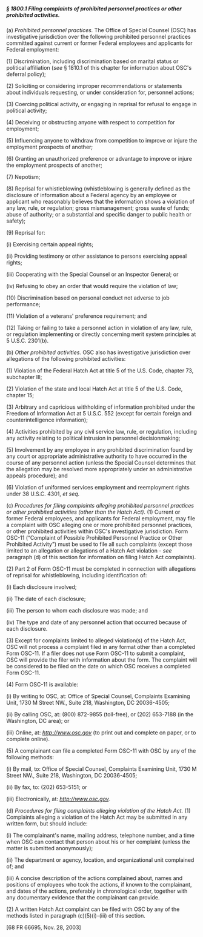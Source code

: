 ##### § 1800.1 Filing complaints of prohibited personnel practices or other prohibited activities. #####

(a) *Prohibited personnel practices.* The Office of Special Counsel (OSC) has investigative jurisdiction over the following prohibited personnel practices committed against current or former Federal employees and applicants for Federal employment:

(1) Discrimination, including discrimination based on marital status or political affiliation (*see* § 1810.1 of this chapter for information about OSC's deferral policy);

(2) Soliciting or considering improper recommendations or statements about individuals requesting, or under consideration for, personnel actions;

(3) Coercing political activity, or engaging in reprisal for refusal to engage in political activity;

(4) Deceiving or obstructing anyone with respect to competition for employment;

(5) Influencing anyone to withdraw from competition to improve or injure the employment prospects of another;

(6) Granting an unauthorized preference or advantage to improve or injure the employment prospects of another;

(7) Nepotism;

(8) Reprisal for whistleblowing (whistleblowing is generally defined as the disclosure of information about a Federal agency by an employee or applicant who reasonably believes that the information shows a violation of any law, rule, or regulation; gross mismanagement; gross waste of funds; abuse of authority; or a substantial and specific danger to public health or safety);

(9) Reprisal for:

(i) Exercising certain appeal rights;

(ii) Providing testimony or other assistance to persons exercising appeal rights;

(iii) Cooperating with the Special Counsel or an Inspector General; or

(iv) Refusing to obey an order that would require the violation of law;

(10) Discrimination based on personal conduct not adverse to job performance;

(11) Violation of a veterans' preference requirement; and

(12) Taking or failing to take a personnel action in violation of any law, rule, or regulation implementing or directly concerning merit system principles at 5 U.S.C. 2301(b).

(b) *Other prohibited activities.* OSC also has investigative jurisdiction over allegations of the following prohibited activities:

(1) Violation of the Federal Hatch Act at title 5 of the U.S. Code, chapter 73, subchapter III;

(2) Violation of the state and local Hatch Act at title 5 of the U.S. Code, chapter 15;

(3) Arbitrary and capricious withholding of information prohibited under the Freedom of Information Act at 5 U.S.C. 552 (except for certain foreign and counterintelligence information);

(4) Activities prohibited by any civil service law, rule, or regulation, including any activity relating to political intrusion in personnel decisionmaking;

(5) Involvement by any employee in any prohibited discrimination found by any court or appropriate administrative authority to have occurred in the course of any personnel action (unless the Special Counsel determines that the allegation may be resolved more appropriately under an administrative appeals procedure); and

(6) Violation of uniformed services employment and reemployment rights under 38 U.S.C. 4301, *et seq.*

(c) *Procedures for filing complaints alleging prohibited personnel practices or other prohibited activities (other than the Hatch Act).* (1) Current or former Federal employees, and applicants for Federal employment, may file a complaint with OSC alleging one or more prohibited personnel practices, or other prohibited activities within OSC's investigative jurisdiction. Form OSC-11 (“Complaint of Possible Prohibited Personnel Practice or Other Prohibited Activity”) must be used to file all such complaints (except those limited to an allegation or allegations of a Hatch Act violation - *see* paragraph (d) of this section for information on filing Hatch Act complaints).

(2) Part 2 of Form OSC-11 must be completed in connection with allegations of reprisal for whistleblowing, including identification of:

(i) Each disclosure involved;

(ii) The date of each disclosure;

(iii) The person to whom each disclosure was made; and

(iv) The type and date of any personnel action that occurred because of each disclosure.

(3) Except for complaints limited to alleged violation(s) of the Hatch Act, OSC will not process a complaint filed in any format other than a completed Form OSC-11. If a filer does not use Form OSC-11 to submit a complaint, OSC will provide the filer with information about the form. The complaint will be considered to be filed on the date on which OSC receives a completed Form OSC-11.

(4) Form OSC-11 is available:

(i) By writing to OSC, at: Office of Special Counsel, Complaints Examining Unit, 1730 M Street NW., Suite 218, Washington, DC 20036-4505;

(ii) By calling OSC, at: (800) 872-9855 (toll-free), or (202) 653-7188 (in the Washington, DC area); or

(iii) Online, at: *http://www.osc.gov* (to print out and complete on paper, or to complete online).

(5) A complainant can file a completed Form OSC-11 with OSC by any of the following methods:

(i) By mail, to: Office of Special Counsel, Complaints Examining Unit, 1730 M Street NW., Suite 218, Washington, DC 20036-4505;

(ii) By fax, to: (202) 653-5151; or

(iii) Electronically, at: *http://www.osc.gov.*

(d) *Procedures for filing complaints alleging violation of the Hatch Act.* (1) Complaints alleging a violation of the Hatch Act may be submitted in any written form, but should include:

(i) The complainant's name, mailing address, telephone number, and a time when OSC can contact that person about his or her complaint (unless the matter is submitted anonymously);

(ii) The department or agency, location, and organizational unit complained of; and

(iii) A concise description of the actions complained about, names and positions of employees who took the actions, if known to the complainant, and dates of the actions, preferably in chronological order, together with any documentary evidence that the complainant can provide.

(2) A written Hatch Act complaint can be filed with OSC by any of the methods listed in paragraph (c)(5)(i)-(iii) of this section.

[68 FR 66695, Nov. 28, 2003]